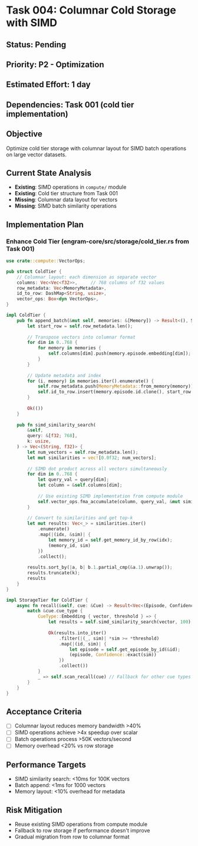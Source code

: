 # Task 004: Columnar Cold Storage with SIMD

## Status: Pending
## Priority: P2 - Optimization
## Estimated Effort: 1 day
## Dependencies: Task 001 (cold tier implementation)

## Objective
Optimize cold tier storage with columnar layout for SIMD batch operations on large vector datasets.

## Current State Analysis
- **Existing**: SIMD operations in `compute/` module
- **Existing**: Cold tier structure from Task 001
- **Missing**: Columnar data layout for vectors
- **Missing**: SIMD batch similarity operations

## Implementation Plan

### Enhance Cold Tier (engram-core/src/storage/cold_tier.rs from Task 001)
```rust
use crate::compute::VectorOps;

pub struct ColdTier {
    // Columnar layout: each dimension as separate vector
    columns: Vec<Vec<f32>>,     // 768 columns of f32 values
    row_metadata: Vec<MemoryMetadata>,
    id_to_row: DashMap<String, usize>,
    vector_ops: Box<dyn VectorOps>,
}

impl ColdTier {
    pub fn append_batch(&mut self, memories: &[Memory]) -> Result<(), StorageError> {
        let start_row = self.row_metadata.len();
        
        // Transpose vectors into columnar format
        for dim in 0..768 {
            for memory in memories {
                self.columns[dim].push(memory.episode.embedding[dim]);
            }
        }
        
        // Update metadata and index
        for (i, memory) in memories.iter().enumerate() {
            self.row_metadata.push(MemoryMetadata::from_memory(memory));
            self.id_to_row.insert(memory.episode.id.clone(), start_row + i);
        }
        
        Ok(())
    }
    
    pub fn simd_similarity_search(
        &self,
        query: &[f32; 768],
        k: usize,
    ) -> Vec<(String, f32)> {
        let num_vectors = self.row_metadata.len();
        let mut similarities = vec![0.0f32; num_vectors];
        
        // SIMD dot product across all vectors simultaneously
        for dim in 0..768 {
            let query_val = query[dim];
            let column = &self.columns[dim];
            
            // Use existing SIMD implementation from compute module
            self.vector_ops.fma_accumulate(column, query_val, &mut similarities);
        }
        
        // Convert to similarities and get top-k
        let mut results: Vec<_> = similarities.iter()
            .enumerate()
            .map(|(idx, &sim)| {
                let memory_id = self.get_memory_id_by_row(idx);
                (memory_id, sim)
            })
            .collect();
            
        results.sort_by(|a, b| b.1.partial_cmp(&a.1).unwrap());
        results.truncate(k);
        results
    }
}

impl StorageTier for ColdTier {
    async fn recall(&self, cue: &Cue) -> Result<Vec<(Episode, Confidence)>, Self::Error> {
        match &cue.cue_type {
            CueType::Embedding { vector, threshold } => {
                let results = self.simd_similarity_search(vector, 100);
                
                Ok(results.into_iter()
                    .filter(|(_, sim)| *sim >= *threshold)
                    .map(|(id, sim)| {
                        let episode = self.get_episode_by_id(&id);
                        (episode, Confidence::exact(sim))
                    })
                    .collect())
            }
            _ => self.scan_recall(cue) // Fallback for other cue types
        }
    }
}
```

## Acceptance Criteria
- [ ] Columnar layout reduces memory bandwidth >40%
- [ ] SIMD operations achieve >4x speedup over scalar
- [ ] Batch operations process >50K vectors/second
- [ ] Memory overhead <20% vs row storage

## Performance Targets
- SIMD similarity search: <10ms for 100K vectors
- Batch append: <1ms for 1000 vectors
- Memory layout: <10% overhead for metadata

## Risk Mitigation
- Reuse existing SIMD operations from compute module
- Fallback to row storage if performance doesn't improve
- Gradual migration from row to columnar format